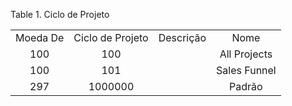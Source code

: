<div id="d166520e1" class="table">

<div class="table-title">

Table 1. Ciclo de Projeto

</div>

<div class="table-contents">

|          |                  |           |              |
| :------: | :--------------: | :-------: | :----------: |
| Moeda De | Ciclo de Projeto | Descrição |     Nome     |
|   100    |       100        |           | All Projects |
|   100    |       101        |           | Sales Funnel |
|   297    |     1000000      |           |    Padrão    |

</div>

</div>
